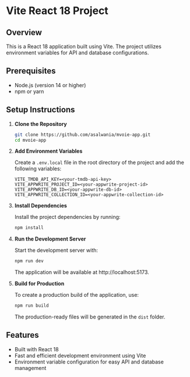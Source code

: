 # Vite React 18 Project

## Overview

This is a React 18 application built using Vite. The project utilizes environment variables for API and database configurations.

## Prerequisites

- Node.js (version 14 or higher)
- npm or yarn

## Setup Instructions

1. **Clone the Repository**

   ```bash
   git clone https://github.com/asalwania/mvoie-app.git
   cd mvoie-app
2. **Add Environment Variables**

   Create a `.env.local` file in the root directory of the project and add the following variables:

   ```env
   VITE_TMDB_API_KEY=<your-tmdb-api-key>
   VITE_APPWRITE_PROJECT_ID=<your-appwrite-project-id>
   VITE_APPWRITE_DB_ID=<your-appwrite-db-id>
   VITE_APPWRITE_COLLECTION_ID=<your-appwrite-collection-id>
   ```
3. **Install Dependencies**

   Install the project dependencies by running:

   ```bash
   npm install
   ```

4. **Run the Development Server**

   Start the development server with:

   ```bash
   npm run dev
   ```
   The application will be available at http://localhost:5173.

5. **Build for Production**

   To create a production build of the application, use:

   ```bash
   npm run build
   ```
   The production-ready files will be generated in the `dist` folder.
## Features

- Built with React 18
- Fast and efficient development environment using Vite
- Environment variable configuration for easy API and database management

